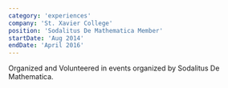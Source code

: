 ```yaml
---
category: 'experiences'
company: 'St. Xavier College'
position: 'Sodalitus De Mathematica Member'
startDate: 'Aug 2014'
endDate: 'April 2016'
---
```


Organized and Volunteered in events organized by Sodalitus De Mathematica.

